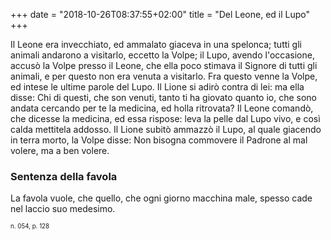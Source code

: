 +++
date = "2018-10-26T08:37:55+02:00"
title = "Del Leone, ed il Lupo"
+++

Il Leone era invecchiato, ed ammalato giaceva in una spelonca; tutti gli animali andarono a visitarlo, eccetto la Volpe; il Lupo, avendo l'occasione, accusò la Volpe presso il Leone, che ella poco stimava il Signore di tutti gli animali, e per questo non era venuta a visitarlo. Fra questo venne la Volpe, ed intese le ultime parole del Lupo. Il Lione si adirò contra di lei: ma ella disse: Chi di questi, che son venuti, tanto ti ha giovato quanto io, che sono andata cercando per te la medicina, ed holla ritrovata? Il Leone comandò, che dicesse la medicina, ed essa rispose: leva la pelle dal Lupo vivo, e così calda mettitela addosso. Il Lione subitò ammazzò il Lupo, al quale giacendo in terra morto, la Volpe disse: Non bisogna commovere il Padrone al mal volere, ma a ben volere.

### Sentenza della favola
La favola vuole, che quello, che ogni giorno macchina male, spesso cade nel laccio suo medesimo.

<sub><sub>n. 054, p. 128<sub><sub>
